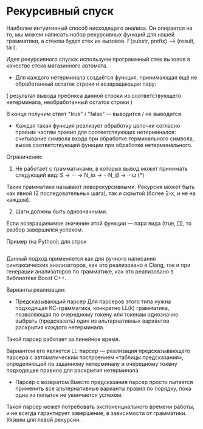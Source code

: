 # Рекурсивный спуск

Наиболее интуитивный способ нисходящего анализа. Он опирается на то, мы можем написать набор рекурсивных функций для нашей грамматики, а стеком будет стек их вызовов. F(substr, prefix) --> (result, tail).

Идея рекурсивного спуска: используем программный стек вызовов в качестве стека магазинного автомата.

- Для каждого нетерминала создаётся функция, принимающая ещё не обработанный остаток строки и возвращающая пару: 

(
результат вывода префикса данной строки из соответствующего нетерминала,
необработанный остаток строки
)

 В конце получим ответ "true" / "false" -- выводится / не выводится.
- Каждая такая функция реализует обработку цепочки согласно правым частям правил для соответствующих нетерминалов: 
считывание символа входа при обработке терминального символа, вызов соответствующей функции при обработке нетерминального.

Ограничения:

1. Не работает с грамматиками, в которых вывод может принимать следующий вид: S → ··· → N_iα → ···N_iβ → ···ω (*)

Такие грамматики называют леворекурсивными. Рекурсия может быть как явной (2 последовательных шага), так и скрытой (более 2-х, и не на каждом).

2. Шаги должны быть однозначными.

Если возвращаеммое значение этой функции — пара вида (true, []), то разбор завершился успехом.

Пример (на Python): для строк

```

```


Данный подход применяется как для ручного написания синтаксических анализаторов, как это реализовано в Clang, так и при генерации анализаторов по грамматике, как это реализовано в библиотеке Boost C++.

Варианты реализации:

- Предсказывающий парсер
Для парсеров этого типа нужна подходящая КС-грамматика, конкретно LL(k) грамматика, позволяющая по очередному токену или токенам однозначно выбрать (предсказать) один из альтернативных вариантов раскрытия каждого нетерминала.

Такой парсер работает за линейное время.

Вариантом его является LL-парсер — реализация предсказывающего парсера с автоматическим построением «таблицы предсказания», определяющей по заданному нетерминалу и очередному токену подходящее правило для раскрытия нетерминала.

- Парсер с возвратом
Вместо предсказания парсер просто пытается применить все альтернативные варианты правил по порядку, пока одна из попыток не увенчается успехом.

Такой парсер может потребовать экспоненциального времени работы, и не всегда гарантирует завершение, в зависимости от грамматики. Уязвим для левой рекурсии.
